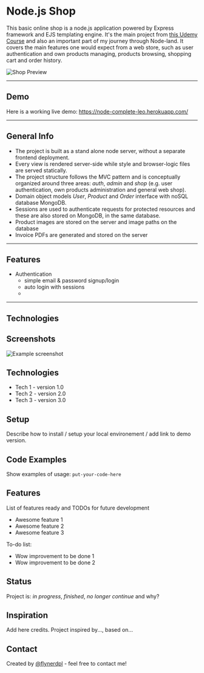 # Node.js Shop

This basic online shop is a node.js application powered by Express framework and EJS templating engine. It's the main project from [this Udemy Course](https://www.udemy.com/course/nodejs-the-complete-guide/) and also an important part of my journey through Node-land. It covers the main features one would expect from a web store, such as user authentication and own products managing, products browsing, shopping cart and order history.

![Shop Preview](https://i.imgur.com/nqbbtdk.png)

---

## Demo

Here is a working live demo: https://node-complete-leo.herokuapp.com/

---

## General Info

- The project is built as a stand alone node server, without a separate frontend deployment.
- Every view is rendered server-side while style and browser-logic files are served statically.
- The project structure follows the MVC pattern and is conceptually organized around three areas: _auth_, _admin_ and _shop_ (e.g. user authentication, own products administration and general web shop).
- Domain object models _User_, _Product_ and _Order_ interface with noSQL database MongoDB.
- Sessions are used to authenticate requests for protected resources and these are also stored on MongoDB, in the same database.
- Product images are stored on the server and image paths on the database
- Invoice PDFs are generated and stored on the server

---

## Features

- Authentication
  - simple email & password signup/login
  - auto login with sessions
  -

---

## Technologies

## Screenshots

![Example screenshot](./img/screenshot.png)

## Technologies

- Tech 1 - version 1.0
- Tech 2 - version 2.0
- Tech 3 - version 3.0

## Setup

Describe how to install / setup your local environement / add link to demo version.

## Code Examples

Show examples of usage:
`put-your-code-here`

## Features

List of features ready and TODOs for future development

- Awesome feature 1
- Awesome feature 2
- Awesome feature 3

To-do list:

- Wow improvement to be done 1
- Wow improvement to be done 2

## Status

Project is: _in progress_, _finished_, _no longer continue_ and why?

## Inspiration

Add here credits. Project inspired by..., based on...

## Contact

Created by [@flynerdpl](https://www.flynerd.pl/) - feel free to contact me!
